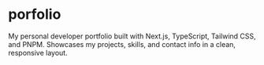 # porfolio
My personal developer portfolio built with Next.js, TypeScript, Tailwind CSS, and PNPM. Showcases my projects, skills, and contact info in a clean, responsive layout.
